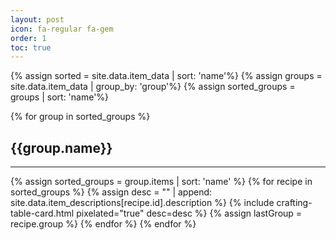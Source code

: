 ```yaml
---
layout: post
icon: fa-regular fa-gem
order: 1
toc: true
---
```


{% assign sorted = site.data.item_data | sort: 'name'%}
{% assign groups = site.data.item_data | group_by: 'group'%}
{% assign sorted_groups = groups | sort: 'name'%}

{% for group in sorted_groups %}
<h2 id="{{group.name}}"> {{group.name}}</h2>
<hr>
  {% assign sorted_groups = group.items | sort: 'name' %}
  {% for recipe in sorted_groups %}
    {% assign desc = "" | append: site.data.item_descriptions[recipe.id].description %}
    {% include crafting-table-card.html pixelated="true" desc=desc %}
    {% assign lastGroup = recipe.group %}
  {% endfor %}
{% endfor %}

<!-- buffer for the TOC -->
<div style="height: 800px"></div>



